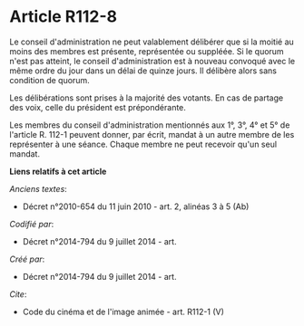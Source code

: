 # Article R112-8

Le conseil d'administration ne peut valablement délibérer que si la moitié au moins des membres est présente, représentée ou
suppléée. Si le quorum n'est pas atteint, le conseil d'administration est à nouveau convoqué avec le même ordre du jour dans
un délai de quinze jours. Il délibère alors sans condition de quorum. 

Les délibérations sont prises à la majorité des votants. En cas de partage des voix, celle du président est prépondérante. 

Les membres du conseil d'administration mentionnés aux 1°, 3°, 4° et 5° de l'article R. 112-1 peuvent donner, par écrit,
mandat à un autre membre de les représenter à une séance. Chaque membre ne peut recevoir qu'un seul mandat.

**Liens relatifs à cet article**

_Anciens textes_:

  - Décret n°2010-654 du 11 juin 2010 - art. 2, alinéas 3 à 5 (Ab)

_Codifié par_:

  - Décret n°2014-794 du 9 juillet 2014 - art.

_Créé par_:

  - Décret n°2014-794 du 9 juillet 2014 - art.

_Cite_:

  - Code du cinéma et de l'image animée - art. R112-1 (V)
